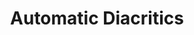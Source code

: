 ---
title: "Automatic Diacritics"

categories: ['']

tags: ['Automatic', 'Diacritics']

arwords: 'التشكيل الآلي'

arexps: []

enwords: ['Automatic Diacritics']

enexps: []

arlexicons: 'ش'

enlexicons: 'A'

authors: ['Ruqayya Roshdy']

translators: ['']

citations: 'العربية والذكاء الاصطناعي'

sources: 'مركز الملك عبدالله بن عبدالعزيز الدولي لخدمة اللغة العربية'

word: "true"

slug: ""
---